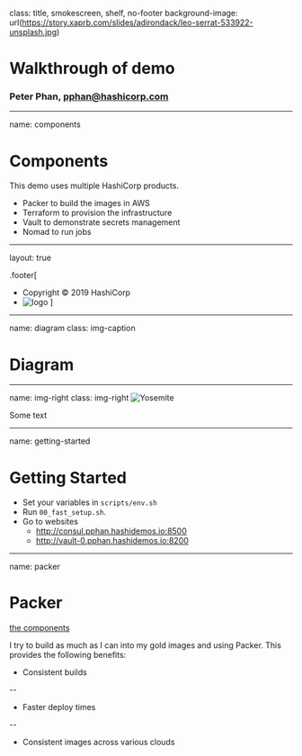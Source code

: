 class: title, smokescreen, shelf, no-footer
background-image: url(https://story.xaprb.com/slides/adirondack/leo-serrat-533922-unsplash.jpg)

# Walkthrough of demo
### Peter Phan, pphan@hashicorp.com

---
name: components
# Components

This demo uses multiple HashiCorp products.
- Packer to build the images in AWS
- Terraform to provision the infrastructure
- Vault to demonstrate secrets management
- Nomad to run jobs

---
layout: true

.footer[
- Copyright © 2019 HashiCorp
- ![logo](https://hashicorp.github.io/field-workshops-assets/assets/logos/HashiCorp_Icon_Black.svg)
]

---
name: diagram
class: img-caption
# Diagram

---
name: img-right
class: img-right
![Yosemite](https://story.xaprb.com/slides/adirondack/leo-serrat-533922-unsplash.jpg)

Some text

---
name: getting-started
# Getting Started
- Set your variables in `scripts/env.sh`
- Run `00_fast_setup.sh`.
- Go to websites
  - http://consul.pphan.hashidemos.io:8500
  - http://vault-0.pphan.hashidemos.io:8200


---
name: packer
<!-- class: col-2 -->
# Packer
[the components](#components)

I try to build as much as I can into my gold images and using Packer. This provides the following benefits:
- Consistent builds

--
- Faster deploy times

--
- Consistent images across various clouds
